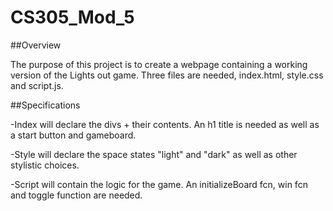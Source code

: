 # CS305_Mod_5

##Overview

The purpose of this project is to create a webpage containing a working version of the Lights out game. Three files are needed, index.html, style.css and script.js. 

##Specifications

-Index will declare the divs + their contents. An h1 title is needed as well as a start button and gameboard.

-Style will declare the space states "light" and "dark" as well as other stylistic choices.

-Script will contain  the logic for the game. An initializeBoard fcn, win fcn and toggle function are needed.

